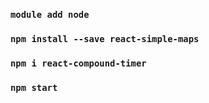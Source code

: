 ### `module add node`
### `npm install --save react-simple-maps`
### `npm i react-compound-timer`
### `npm start`


